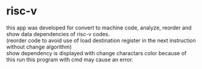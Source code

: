 # risc-v
this app was developed for convert to machine code, analyze, reorder and show data dependencies of risc-v codes.
<br />
(reorder code to avoid use of load destination register in the next instruction without change algorithm)
<br />
show dependency is displayed with change charactars color because of this run this program with cmd may cause an error.
<br />
